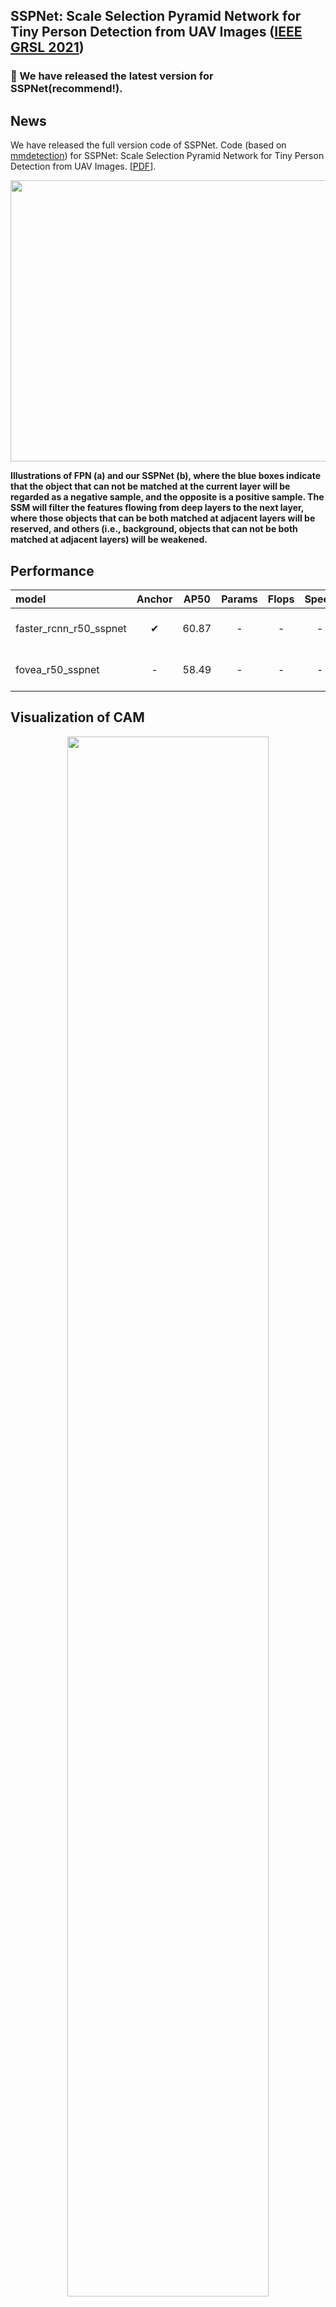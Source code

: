 ## SSPNet: Scale Selection Pyramid Network for Tiny Person Detection from UAV Images ([IEEE GRSL 2021](https://ieeexplore.ieee.org/document/9515145))

### :star2: We have released the latest version for SSPNet(recommend!).
## News
We have released the full version code of SSPNet. Code (based on [mmdetection](https://github.com/open-mmlab/mmdetection)) for SSPNet: Scale Selection Pyramid Network for Tiny Person Detection from UAV Images. [[PDF](https://arxiv.org/abs/2107.01548)].


<p align="center">
<img src=https://github.com/MingboHong/SSPNet-Scale-Selection-Pyramid-Network-for-Tiny-Person-Detection-from-UAV-Images/blob/master/img/img1.png width="600px" height="450px">
</p>


**Illustrations of FPN (a) and our SSPNet (b), where the blue boxes indicate that the object that can not be matched at the current layer will be regarded as a negative sample, and the opposite is a positive sample. The SSM will filter the features flowing from deep layers to the next layer, where those objects that can be both matched at adjacent layers will be reserved, and others (i.e., background, objects that can not be both matched at adjacent layers) will be weakened.**


## Performance


  
  
| model                  | Anchor   | AP50    | Params  | Flops    | Speed   | Download |
|:-----------------------|:--------:|:--------:|:--------:|:--------:|:--------:|:--------:|
| faster_rcnn_r50_sspnet | ✔       | 60.87   |    -     |     -     |       -  |   [Google Drive](https://drive.google.com/file/d/1IfPCt5xZqqBJ3sYVIuD5F9l29Jcy2Hn1/view) <br> [Baidu Drive](https://pan.baidu.com/s/1Ssrf8VEBX8lXDTPn5025zQ?errmsg=Auth+Login+Params+Not+Corret&errno=2&ssnerror=0) (Passwd:l25j) |                   
| fovea_r50_sspnet       |       -   | 58.49   |   -      |     -     |     -    |    [Google Drive](https://drive.google.com/file/d/1z-PWF9elBOk8K4iT6iXf1hoHaHBLAc4n/view) <br> [Baidu Drive](https://pan.baidu.com/s/1KfRkI4DfF-MElIozPAt7xw) (Passwd:ikit) |



## Visualization of CAM
<p align="center">
<img src=https://github.com/MingboHong/SSPNet-Scale-Selection-Pyramid-Network-for-Tiny-Person-Detection-from-UAV-Images/blob/master/img/cam.png width="80%" height="80%">
</p>


## Qualitative results
<p align="center">
<img src=https://github.com/MingboHong/SSPNet-Scale-Selection-Pyramid-Network-for-Tiny-Person-Detection-from-UAV-Images/blob/master/img/visualization.png width="80%" height="80%">
</p>

## Requirements

```
pytorch = 1.10.0
python = 3.7.10
cuda = 10.2
numpy = 1.21.2
mmcv-full = 1.3.18 
mmdet = 2.19.0
```
You can also use this command
```
pip install -r requirements.txt
```

## How to use?

1) Download the [TinyPerson Dataset](https://github.com/ucas-vg/TinyBenchmark)
2) Install [mmdetection](https://github.com/open-mmlab/mmdetection)
3) Download our customized label ([Google Drive](https://drive.google.com/file/d/1KNACRARakvBYUuYcMUTgrfE2II_balZx/view?usp=sharing), [Baidu Drive](https://pan.baidu.com/s/1-EE-libZHlwswcmYnJtVkg) ```passwd:x433```)
4) Edit the ```data_root, ann_file, img_prefix``` in ```./configs/_base_/datasets/coco_detection.py ```


👇 Core File 👇
>  Config file
>> config/sspnet/faster_rcnn_r50_sspnet_1x_coco.py (Anchor-based).  
>> config/sspnet/fovea_r50_sspnet_4x4_1x_coco.py (Anchor-free).

> Scale Selection Pyramid Network
>> mmdet/models/necks/ssfpn.py

> Weight Sampler
>> mmdet/core/bbox/samplers/ic_neg_sampler.py 


## How to train?

Multiple GPUs:
```
./dist_train.sh ../config/sspnet/faster_rcnn_r50_sspnet_1x_coco.py 2
```

Single GPU:
```
python train.py ../config/sspnet/faster_rcnn_r50_sspnet_1x_coco.py 
```
## How to test?
Multiple GPUs:

```
./dist_test.sh ../config/sspnet/faster_rcnn_r50_sspnet_1x_coco.py ../{your_checkpoint_path} 2 --eval bbox 
```
Single GPU:

```
python test.py ../config/sspnet/faster_rcnn_r50_sspnet_1x_coco.py ../{your_checkpoint_path} --eval bbox 
```


## Citation

If you use this code or ideas from the paper for your research, please cite our paper:

```
@article{hong2021sspnet,
  title={SSPNet: Scale Selection Pyramid Network for Tiny Person Detection From UAV Images},
  author={Hong, Mingbo and Li, Shuiwang and Yang, Yuchao and Zhu, Feiyu and Zhao, Qijun and Lu, Li},
  journal={IEEE Geoscience and Remote Sensing Letters},
  year={2021},
  publisher={IEEE}
}
```

## Reference
[1] Chen, Kai, et al. "MMDetection: Open mmlab detection toolbox and benchmark." arXiv preprint arXiv:1906.07155 (2019).  

[2] Yu, Xuehui, et al. "Scale match for tiny person detection." Proceedings of the IEEE/CVF Winter Conference on Applications of Computer Vision. 2020.
## Contact
kris@stu.scu.edu.cn
